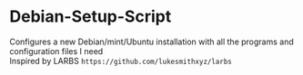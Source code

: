# Debian-Setup-Script
Configures a new Debian/mint/Ubuntu installation with all the programs and configuration files I need  
Inspired by LARBS `https://github.com/lukesmithxyz/larbs`
